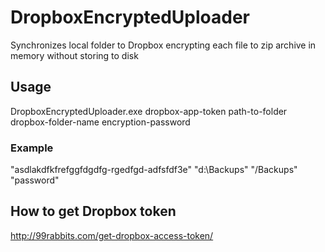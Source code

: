 # DropboxEncryptedUploader
Synchronizes local folder to Dropbox encrypting each file to zip archive in memory without storing to disk
## Usage
DropboxEncryptedUploader.exe dropbox-app-token path-to-folder dropbox-folder-name encryption-password
### Example
"asdlakdfkfrefggfdgdfg-rgedfgd-adfsfdf3e" "d:\Backups" "/Backups" "password"

## How to get Dropbox token
http://99rabbits.com/get-dropbox-access-token/
